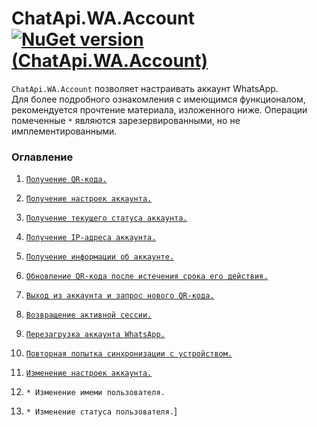 # ChatApi.WA.Account [![NuGet version (ChatApi.WA.Account)](https://img.shields.io/badge/NuGet%20version-1.0.1-success?style=for-the-badge&logo=appveyor)](https://www.nuget.org/packages/ChatApi.WA.Account/)
`ChatApi.WA.Account` позволяет настраивать аккаунт WhatsApp. <br/>
Для более подробного ознакомления с имеющимся функционалом, рекомендуется прочтение материала, изложенного ниже.
Операции помеченные `*` являются зарезервированными, но не имплементированными.

### Оглавление

1.  [`Получение QR-кода.`](Operations/GetQrCode.md)
2.  [`Получение настроек аккаунта.`](Operations/GetSettings.md)
3.  [`Получение текущего статуса аккаунта.`](Operations/GetStatus.md)
4.  [`Получение IP-адреса аккаунта.`](Operations/GetOutputIPAddress.md)
5.  [`Получение информации об аккаунте.`](Operations/GetAccountInformation.md)

6.  [`Обновление QR-кода после истечения срока его действия.`](Operations/Expiry.md)
7.  [`Выход из аккаунта и запрос нового QR-кода.`](Operations/Logout.md)
8.  [`Возвращение активной сессии.`](Operations/Takeover.md)
9.  [`Перезагрузка аккаунта WhatsApp.`](Operations/AccountReboot.md)
10.  [`Повторная попытка синхронизации с устройством.`](Operations/RetrySynchronize.md)
11.  [`Изменение настроек аккаунта.`](Operations/ChangeSettings.md)
12.  `* Изменение имеми пользователя.`
13.  `* Изменение статуса пользователя.`]
